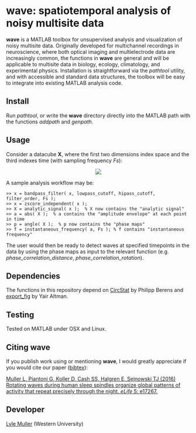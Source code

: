 # **wave**: spatiotemporal analysis of noisy multisite data #

**wave** is a MATLAB toolbox for unsupervised analysis and visualization of noisy multisite data. Originally developed for multichannel recordings in neuroscience, where both optical imaging and multielectrode data are increasingly common, the functions in **wave** are general and will be applicable to multisite data in biology, ecology, climatology, and experimental physics. Installation is straightforward via the *pathtool* utility, and with accessible and standard data structures, the toolbox will be easy to integrate into existing MATLAB analysis code.

## Install

Run *pathtool*, or write the **wave** directory directly into the MATLAB path with the functions *addpath* and *genpath*.

## Usage

Consider a datacube **X**, where the first two dimensions index space and the third indexes time (with sampling frequency *Fs*): 

<p align="center">
	<img src="https://mullerlab.ca/assets/img/gp-demo/datacube.png">
</p>

A sample analysis workflow may be:

    >> x = bandpass_filter( x, lowpass_cutoff, hipass_cutoff, filter_order, Fs );
    >> x = zscore_independent( x );
    >> X = analytic_signal( x );  % X now contains the "analytic signal"
    >> a = abs( X );  % a contains the "amplitude envelope" at each point in time
    >> p = angle( X );  % p now contains the "phase maps"
    >> f = instantaneous_frequency( a, Fs ); % f contains "instantaneous frequency"

The user would then be ready to detect waves at specified timepoints in the data by using the phase maps as input to the relevant function (e.g. *phase_correlation_distance*, *phase_correlation_rotation*).

## Dependencies

The functions in this repository depend on [CircStat](http://bethgelab.org/software/circstat) by Philipp Berens and [export_fig](http://github.com/altmany/export_fig) by Yair Altman.

## Testing

Tested on MATLAB under OSX and Linux.

## Citing **wave**

If you publish work using or mentioning **wave**, I would greatly appreciate if you would cite our paper ([bibtex](http://cnl.salk.edu/~lmuller/papers/P12.bib)):

[Muller L, Piantoni G, Koller D, Cash SS, Halgren E, Sejnowski TJ (2016) Rotating waves during human sleep spindles organize global patterns of activity that repeat precisely through the night. *eLife* 5: e17267.](http://elifesciences.org/content/5/e17267)

## Developer

[Lyle Muller](http://mullerlab.ca) (Western University)
